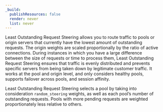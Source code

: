 ```yaml
---
_build:
  publishResources: false
  render: never
  list: never
---
```


Least Outstanding Request Steering allows you to route traffic to pools or origin servers that currently have the lowest amount of outstanding requests. The origin weights are scaled proportionally by the ratio of active connections. During instances in which you have a large difference between the size of requests or time to process them, Least Outstanding Request Steering ensures that traffic is evenly distributed and prevents specific servers from being taken down by legitimate customer traffic. It works at the pool and origin level, and only considers healthy pools, supports failover across pools, and session affinity.

Least Outstanding Request Steering selects a pool by taking into consideration `random_steering` weights, as well as each pool’s number of outstanding requests. Pools with more pending requests are weighted proportionately less relative to others.
